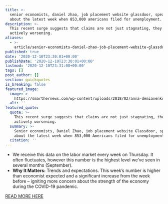 ```yaml
---
title: >-
  senior economists, daniel zhao, job placement website glassdoor, speaking
  about the latest week when 853,000 americans filed for unemployment.
description: >-
  This recent surge suggests that claims are not just stagnating, they’re
  actively worsening.
aliases:
  - >-
    article/senior-economists-daniel-zhao-job-placement-website-glassdoor-speaking-about-the-latest-week-when-853000-americans-filed-for-unemployment/
published: true
date: '2020-12-10T23:30:01+00:00'
publishDate: '2020-12-10T23:30:01+00:00'
lastmod: '2020-12-10T23:31:08+00:00'
tags: []
post_author: []
section: quickquotes
is_breaking: false
featured_image:
  image: >-
    https://smarthernews.com/wp-content/uploads/2018/02/anna-demianenko-12400-1024x683.jpg
  alt: ''
featured_quote:
  quote: >-
    This recent surge suggests that claims are not just stagnating, they’re
    actively worsening.
  summary: >-
    Senior economists, Daniel Zhao, job placement website Glassdoor, speaking
    about the latest week when 853,000 Americans filed for unemployment.
  citation: ''
---
```

*   We receive this data on the labor market every week on Thursday. It often fluctuates, however this number is the highest level we’ve seen in several months (September).
*   **Why It Matters:** Trends and expectations. This week’s number is higher than economist expected and a significant increase from the week before – igniting more concern about the strength of the economy during the COVID-19 pandemic.

[READ MORE HERE](\"https://www.cnbc.com/2020/12/10/weekly-jobless-claims.html\")